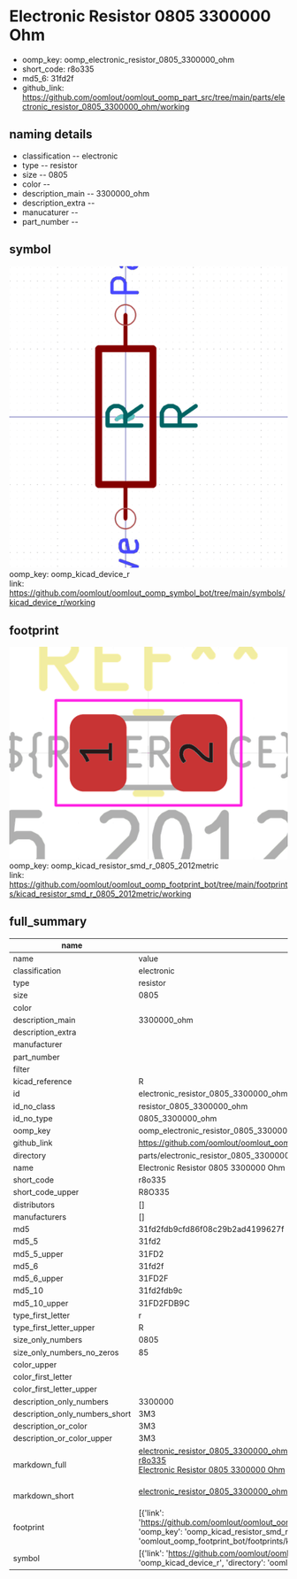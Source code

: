 # Electronic Resistor 0805 3300000 Ohm

  
* oomp_key: oomp_electronic_resistor_0805_3300000_ohm 
* short_code: r8o335
* md5_6: 31fd2f  
* github_link: https://github.com/oomlout/oomlout_oomp_part_src/tree/main/parts/electronic_resistor_0805_3300000_ohm/working  
## naming details
* classification -- electronic
* type -- resistor
* size -- 0805
* color -- 
* description_main -- 3300000_ohm
* description_extra -- 
* manucaturer -- 
* part_number -- 



## symbol

![](symbol/0/working/working_600.png)  
oomp_key: oomp_kicad_device_r  
link: https://github.com/oomlout/oomlout_oomp_symbol_bot/tree/main/symbols/kicad_device_r/working  

## footprint

![](footprint/0/working/working_600.png)  
oomp_key: oomp_kicad_resistor_smd_r_0805_2012metric  
link: https://github.com/oomlout/oomlout_oomp_footprint_bot/tree/main/footprints/kicad_resistor_smd_r_0805_2012metric/working  

## full_summary
| name | value | 
| --- | --- | 
| name | value | 
| classification | electronic | 
| type | resistor | 
| size | 0805 | 
| color |  | 
| description_main | 3300000_ohm | 
| description_extra |  | 
| manufacturer |  | 
| part_number |  | 
| filter |  | 
| kicad_reference | R | 
| id | electronic_resistor_0805_3300000_ohm | 
| id_no_class | resistor_0805_3300000_ohm | 
| id_no_type | 0805_3300000_ohm | 
| oomp_key | oomp_electronic_resistor_0805_3300000_ohm | 
| github_link | https://github.com/oomlout/oomlout_oomp_part_src/tree/main/parts/electronic_resistor_0805_3300000_ohm/working | 
| directory | parts/electronic_resistor_0805_3300000_ohm | 
| name | Electronic Resistor 0805 3300000 Ohm | 
| short_code | r8o335 | 
| short_code_upper | R8O335 | 
| distributors | [] | 
| manufacturers | [] | 
| md5 | 31fd2fdb9cfd86f08c29b2ad4199627f | 
| md5_5 | 31fd2 | 
| md5_5_upper | 31FD2 | 
| md5_6 | 31fd2f | 
| md5_6_upper | 31FD2F | 
| md5_10 | 31fd2fdb9c | 
| md5_10_upper | 31FD2FDB9C | 
| type_first_letter | r | 
| type_first_letter_upper | R | 
| size_only_numbers | 0805 | 
| size_only_numbers_no_zeros | 85 | 
| color_upper |  | 
| color_first_letter |  | 
| color_first_letter_upper |  | 
| description_only_numbers | 3300000 | 
| description_only_numbers_short | 3M3 | 
| description_or_color | 3M3 | 
| description_or_color_upper | 3M3 | 
| markdown_full | [electronic_resistor_0805_3300000_ohm](https://github.com/oomlout/oomlout_oomp_part_src/tree/main/parts/electronic_resistor_0805_3300000_ohm/working)<br>[r8o335](https://github.com/oomlout/oomlout_oomp_part_src/tree/main/parts/electronic_resistor_0805_3300000_ohm/working)<br>[Electronic Resistor 0805 3300000 Ohm](https://github.com/oomlout/oomlout_oomp_part_src/tree/main/parts/electronic_resistor_0805_3300000_ohm/working)<br><br> | 
| markdown_short | [electronic_resistor_0805_3300000_ohm](https://github.com/oomlout/oomlout_oomp_part_src/tree/main/parts/electronic_resistor_0805_3300000_ohm/working)<br><br> | 
| footprint | [{'link': 'https://github.com/oomlout/oomlout_oomp_footprint_bot/tree/main/foootprntss/kicad_resistor_smd_r_0805_2012metric', 'oomp_key': 'oomp_kicad_resistor_smd_r_0805_2012metric', 'directory': 'oomlout_oomp_footprint_bot/footprints/kicad_resistor_smd_r_0805_2012metric//working/working.kicad_mod'}] | 
| symbol | [{'link': 'https://github.com/oomlout/oomlout_oomp_symbol_bot/tree/main/symbols/kicad_device_r', 'oomp_key': 'oomp_kicad_device_r', 'directory': 'oomlout_oomp_symbol_bot/symbols/kicad_device_r//working/working.kicad_sym'}] | 
